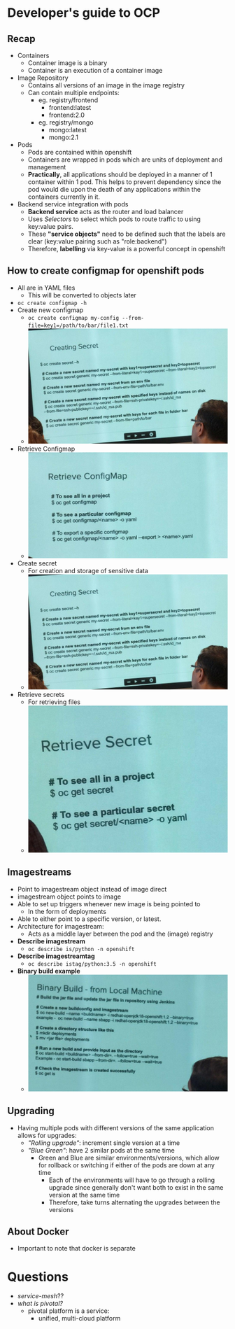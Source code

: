 # Developer's guide to OCP

## Recap
- Containers
    - Container image is a binary
    - Container is an execution of a container image
- Image Repository
    - Contains all versions of an image in the image registry
    - Can contain multiple endpoints:
        - eg. registry/frontend
            - frontend:latest
            - frontend:2.0
        - eg. registry/mongo
            - mongo:latest
            - mongo:2.1
- Pods
    - Pods are contained within openshift
    - Containers are wrapped in pods which are units of deployment and management
    - **Practically**, all applications should be deployed in a manner of 1 container within 1 pod. This helps to prevent dependency since the pod would die upon the death of any applications within the containers currently in it.
- Backend service integration with pods
    - **Backend service** acts as the router and load balancer
    - Uses *Selectors* to select which pods to route traffic to using key:value pairs.
    - These **"service objects"** need to be defined such that the labels are clear (key:value pairing such as "role:backend")
    - Therefore, **labelling** via key-value is a powerful concept in openshift

## How to create configmap for openshift pods
- All are in YAML files
    - This will be converted to objects later
- `oc create configmap -h`
- Create new configmap
    - `oc create configmap my-config --from-file=key1=/path/to/bar/file1.txt`
    - ![Create new configmap commands](images/create_secret.jpg)
- Retrieve Configmap
    - ![Retrieve configmap](images/retrieve_configmap.jpg)
- Create secret
    - For creation and storage of sensitive data
    - ![Create secret commands](images/create_secret.jpg)
- Retrieve secrets
    - For retrieving files
    - ![Retrieving secrets](images/retrieve_secret.jpg)

## Imagestreams
- Point to imagestream object instead of image direct
- imagestream object points to image
- Able to set up triggers whenever new image is being pointed to
    - In the form of deployments
- Able to either point to a specific version, or latest.
- Architecture for imagestream:
    - Acts as a middle layer between the pod and the (image) registry 
- **Describe imagestream**
    - `oc describe is/python -n openshift`
- **Describe imagestreamtag**
    - `oc describe istag/python:3.5 -n openshift`
- **Binary build example**
    - ![](images/binary_build.jpg)

## Upgrading
- Having multiple pods with different versions of the same application allows for upgrades:
    - *"Rolling upgrade"*: increment single version at a time
    - *"Blue Green"*: have 2 similar pods at the same time
        - Green and Blue are similar environments/versions, which allow for rollback or switching if either of the pods are down at any time
            - Each of the environments will have to go through a rolling upgrade since generally don't want both to exist in the same version at the same time
            - Therefore, take turns alternating the upgrades between the versions

## About Docker
- Important to note that docker is separate

# Questions
- *service-mesh*??
- *what is pivotal?*
    - pivotal platform is a service:
        - unified, multi-cloud platform